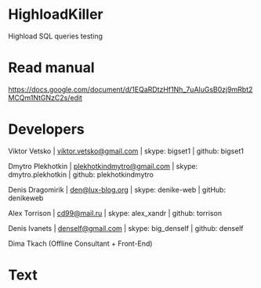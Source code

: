 HighloadKiller
==============
Highload SQL queries testing

Read manual
==============
https://docs.google.com/document/d/1EQaRDtzHf1Nh_7uAluGsB0zj9mRbt2MCQm1NtGNzC2s/edit


Developers
==============

Viktor Vetsko      | viktor.vetsko@gmail.com     | skype: bigset1           | github: bigset1

Dmytro Plekhotkin  | plekhotkindmytro@gmail.com  | skype: dmytro.plekhotkin | github: plekhotkindmytro

Denis Dragomirik   | den@lux-blog.org            | skype: denike-web        | gitHub: denikeweb

Alex Torrison      | cd99@mail.ru                | skype: alex_xandr        | github: torrison

Denis Ivanets      | denself@gmail.com           | skype: big_denself       | github: denself

Dima Tkach         (Offline Consultant + Front-End)


Text
==============
